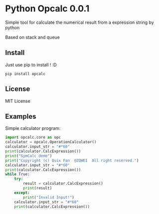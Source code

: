 # Python Opcalc 0.0.1

Simple tool for calculate the numerical result from a expression string by python

Based on stack and queue

## Install

Just use pip to install ! :D
```
pip install opcalc
```

## License

MIT License

## Examples

Simple calculator program:

```python
import opcalc.core as opc
calculator = opcalc.OperationCalculator()
calculator.input_str = "#*60"
print(calculator.CalcExpression())
print("SymCalc demo")
print("Copyright (c) Quix Fan  @ZQWEI  All right reserved.")
calculator.input_str = "#*60"
print(calculator.CalcExpression())
while True:
    try:
        result = calculator.CalcExpression()
        print(result)
    except:
        print("Invalid Input!")
    calculator.input_str = "#*60"
    print(calculator.CalcExpression())
```